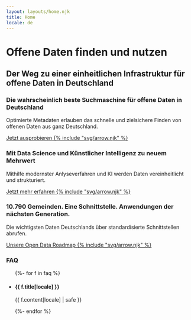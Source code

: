 ```yaml
---
layout: layouts/home.njk
title: Home
locale: de
---
```

<div id="teaser">
  <div>
    <h1>Offene Daten finden und nutzen</h1>
    <h2>Der Weg zu einer einheitlichen Infrastruktur für offene Daten in Deutschland</h2>
  </div>
</div>

<section class="feature">
  <div>
    <h3>Die wahrscheinlich beste Suchmaschine für offene Daten in Deutschland</h3>
    <p>Optimierte Metadaten erlauben das schnelle und zielsichere Finden von offenen Daten aus ganz Deutschland.</p>
    <div class="link-container">
      <a href="https://auth.opendataservices.de" class="button"><span>Jetzt ausprobieren</span>&nbsp;{% include "svg/arrow.njk" %}</a>
    </div>
  </div>
  <div>
    <img src="/images/feature.png" alt="" />
  </div>
</section>

<section class="feature">
  <div>
    <h3>Mit Data Science und Künstlicher Intelligenz zu neuem Mehrwert</h3>
    <p>Mithilfe modernster Anlyse&shy;verfahren und KI werden Daten vereinheitlicht und strukturiert.</p>
    <div class="link-container">
      <a href="https://auth.opendataservices.de" class="button"><span>Jetzt mehr erfahren</span>&nbsp;{% include "svg/arrow.njk" %}</a>
    </div>
  </div>
  <div>
    <img src="/images/KI_ML@2x.png" alt="" />
  </div>
</section>

<section class="feature">
  <div>
    <h3>10.790 Gemeinden. Eine&nbsp;Schnittstelle. Anwendungen der nächsten Generation.</h3>
    <p>Die wichtigsten Daten Deutschlands über standar&shy;disierte Schnittstellen abrufen.</p>
    <div class="link-container">
      <a href="https://auth.opendataservices.de" class="button"><span>Unsere Open Data Roadmap</span>&nbsp;{% include "svg/arrow.njk" %}</a>
    </div>
  </div>
  <div>
    <img src="/images/Standortanalyse@2x.png" alt="" />
  </div>
</section>

<section class="content">
  <h3>FAQ</h3>
  <ul>
  {%- for f in faq %}
    <li>
      <h4>{{ f.title[locale] }}</h4>
      <p>{{ f.content[locale] | safe }}</p>
    </li>
  {%- endfor %}
  </ul>
</section>